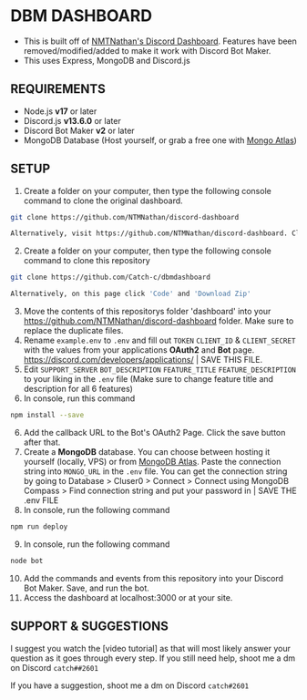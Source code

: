 # DBM DASHBOARD
- This is built off of [NMTNathan's Discord Dashboard](https://github.com/NTMNathan/discord-dashboard). Features have been removed/modified/added to make it work with Discord Bot Maker.
- This uses Express, MongoDB and Discord.js

## REQUIREMENTS
- Node.js **v17** or later
- Discord.js **v13.6.0** or later
- Discord Bot Maker **v2** or later
- MongoDB Database (Host yourself, or grab a free one with [Mongo Atlas](https://www.mongodb.com/atlas/database))

## SETUP
1.  Create a folder on your computer, then type the following console command to clone the original dashboard.
```bash
git clone https://github.com/NTMNathan/discord-dashboard
```
```bash
Alternatively, visit https://github.com/NTMNathan/discord-dashboard. Click 'Code' and 'Download Zip'
```
2.  Create a folder on your computer, then type the following console command to clone this repository 
```bash
git clone https://github.com/Catch-c/dbmdashboard
```
```bash
Alternatively, on this page click 'Code' and 'Download Zip'
```
3.  Move the contents of this repositorys folder 'dashboard' into your https://github.com/NTMNathan/discord-dashboard folder. Make sure to replace the duplicate files.
4.  Rename `example.env` to `.env` and fill out `TOKEN` `CLIENT_ID` & `CLIENT_SECRET` with the values from your applications **OAuth2** and **Bot** page. https://discord.com/developers/applications/ | SAVE THIS FILE.
5.  Edit `SUPPORT_SERVER` `BOT_DESCRIPTION` `FEATURE_TITLE` `FEATURE_DESCRIPTION` to your liking in the `.env` file (Make sure to change feature title and description for all 6 features)
6.  In console, run this command
```bash
npm install --save
```
6.  Add the callback URL to the Bot's OAuth2 Page. Click the save button after that.
7.  Create a **MongoDB** database. You can choose between hosting it yourself (locally, VPS) or from [MongoDB Atlas](https://www.mongodb.com/atlas/database). Paste the connection string into `MONGO_URL` in the `.env` file. 
            You can get the connection string by going to Database > Cluser0 > Connect > Connect using MongoDB Compass > Find connection string and put your password in <password> | SAVE THE .env FILE
8.  In console, run the following command
```bash
npm run deploy
```
9.  In console, run the following command
```bash
node bot
```
10. Add the commands and events from this repository into your Discord Bot Maker. Save, and run the bot.
11. Access the dashboard at localhost:3000 or at your site.
            
            
## SUPPORT & SUGGESTIONS
I suggest you watch the [video tutorial] as that will most likely answer your question as it goes through every step.
If you still need help, shoot me a dm on Discord `catch##2601`

If you have a suggestion, shoot me a dm on Discord `catch#2601`

